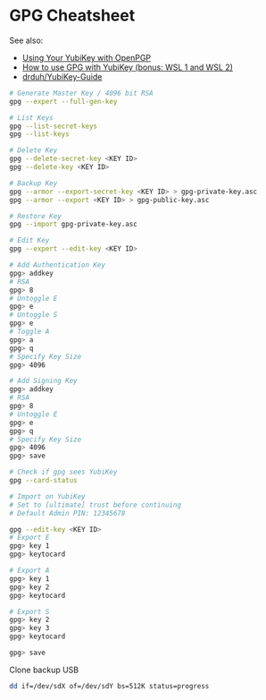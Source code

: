 # GPG Cheatsheet

See also:

- [Using Your YubiKey with OpenPGP](https://support.yubico.com/hc/en-us/articles/360013790259-Using-Your-YubiKey-with-OpenPGP)
- [How to use GPG with YubiKey (bonus: WSL 1 and WSL 2)](https://codingnest.com/how-to-use-gpg-with-yubikey-wsl/)
- [drduh/YubiKey-Guide](https://github.com/drduh/YubiKey-Guide)

```bash
# Generate Master Key / 4096 bit RSA
gpg --expert --full-gen-key

# List Keys
gpg --list-secret-keys
gpg --list-keys

# Delete Key
gpg --delete-secret-key <KEY ID>
gpg --delete-key <KEY ID>

# Backup Key
gpg --armor --export-secret-key <KEY ID> > gpg-private-key.asc
gpg --armor --export <KEY ID> > gpg-public-key.asc

# Restore Key
gpg --import gpg-private-key.asc

# Edit Key
gpg --expert --edit-key <KEY ID>

```

```bash
# Add Authentication Key
gpg> addkey
# RSA
gpg> 8
# Untoggle E
gpg> e
# Untoggle S
gpg> e
# Toggle A
gpg> a
gpg> q
# Specify Key Size
gpg> 4096

# Add Signing Key
gpg> addkey
# RSA
gpg> 8
# Untoggle E
gpg> e
gpg> q
# Specify Key Size
gpg> 4096
gpg> save
```

```bash
# Check if gpg sees YubiKey
gpg --card-status

# Import on YubiKey
# Set to [ultimate] trust before continuing
# Default Admin PIN: 12345678

gpg --edit-key <KEY ID>
# Export E
gpg> key 1
gpg> keytocard

# Export A
gpg> key 1
gpg> key 2
gpg> keytocard

# Export S
gpg> key 2
gpg> key 3
gpg> keytocard

gpg> save
```

Clone backup USB

```bash
dd if=/dev/sdX of=/dev/sdY bs=512K status=progress
```
